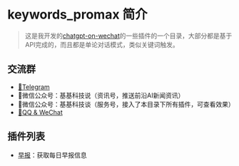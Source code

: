 # keywords_promax 简介
> 这是我开发的[chatgpt-on-wechat](!https://github.com/zhayujie/chatgpt-on-wechat)的一些插件的一个目录，大部分都是基于API完成的，而且都是单论对话模式，类似关键词触发。
## 交流群
- [🫠Telegram](https://t.me/ggkejishuo_group)
- 📢微信公众号：基基科技说（资讯号，推送前沿AI新闻资讯）
- 🤖微信公众号：基基科技谈（服务号，接入了本目录下所有插件，可查看效果）
- [🫠QQ & WeChat](https://masterke.feishu.cn/docx/Xuw4dHxPWoeJdgxDblNcpe7unqf?from=from_copylink)


## 插件列表
- [早报]()：获取每日早报信息